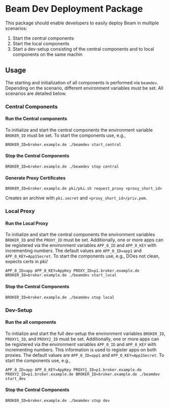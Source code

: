 # Beam Dev Deployment Package

This package should enable developers to easily deploy Beam in multiple
scenarios:

1) Start the central components
2) Start the local components
3) Start a dev-setup consisting of the central components and to local
   components on the same machin

## Usage
The starting and initialization of all components is performed via `beamdev`.
Depending on the scenario, different environment variables must be set. All
scenarios are detailed below.

### Central Components
#### Run the Central components
To initialize and start the central components the environment
variable `BROKER_ID` must be set. To start the components use, e.g.,
```
BROKER_ID=broker.example.de ./beamdev start_central
```

#### Stop the Central Components

```
BROKER_ID=broker.example.de ./beamdev stop central
```

#### Generate Proxy Certificates

```
BROKER_ID=broker.example.de pki/pki.sh request_proxy <proxy_short_id>
```
Creates an archive with `pki.secret` and `<proxy_short_id>/priv.pem`.

### Local Proxy
#### Run the Local Proxy
To initialize and start the central components the environment
variables `BROKER_ID` and the `PROXY_ID` must be set. Additionally, one or more apps can be registered via the environment variables `APP_0_ID` and `APP_0_KEY` with incrementing numbers.
The default values are `APP_0_ID=app1` and `APP_0_KEY=App1Secret`.
To start the components use, e.g.,
DOes not clean, expects certs in pki/
```
APP_0_ID=app APP_0_KEY=AppKey PROXY_ID=p1.broker.example.de BROKER_ID=broker.example.de ./beamdev start_local
```

#### Stop the Central Components

```
BROKER_ID=broker.example.de ./beamdev stop local
```

### Dev-Setup
#### Run the all components
To initialize and start the full dev-setup the environment
variables `BROKER_ID`, `PROXY1_ID`, and `PROXY2_ID` must be set. Additionally, one or more apps can be registered via the environment variables `APP_0_ID` and `APP_0_KEY` with incrementing numbers. This information is used to register apps on both proxies.
The default values are `APP_0_ID=app1` and `APP_0_KEY=App1Secret`.
To start the components use, e.g.,
```
APP_0_ID=app APP_0_KEY=AppKey PROXY1_ID=p1.broker.example.de PROXY2_ID=p1.broker.example.de BROKER_ID=broker.example.de ./beamdev start_dev
```

#### Stop the Central Components

```
BROKER_ID=broker.example.de ./beamdev stop dev
```
